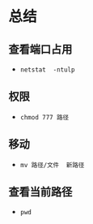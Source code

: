 # 总结

## 查看端口占用
- `netstat  -ntulp`

## 权限
- `chmod 777 路径`

## 移动
- `mv 路径/文件  新路径`

## 查看当前路径
- `pwd`